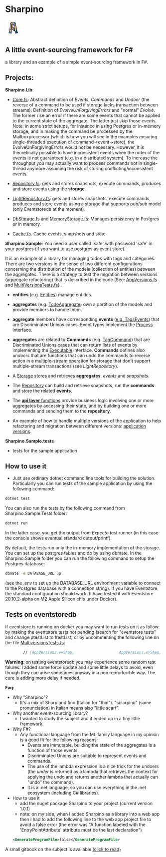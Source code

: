 # Sharpino


<img src="ico/sharpino.png" alt="drawing" width="50"/>


## A little event-sourcing framework for F#

a library and an example of a simple event-sourcing framework in F#.

## Projects:

__Sharpino.Lib__:

- [Core.fs](Sharpino.Lib/Core.fs): Abstract definition of _Events_, _Commands_ and _Undoer_ (the reverse of a command to be used if storage lacks transaction between streams). Definition of _EvolveUnForgivingErrors_ and "normal" _Evolve_. The former rise an error if there are some events that cannot be applied to the current state of the aggregate. The latter just skip those events.
Note: in some strict setups, for instance in using Postgres or in-memory storage, and in making the command be processed by the Mailboxprocessor (which is how you will see in the examples ensuring single-threaded execution of command->event->store), the EvolveUnForgivingErrors would not be necessary. However, it is theoretically possible to have inconsistent events when the order of the events is not guaranteed (e.g. in a distributed system). To increase the throughput you may actually want to process commands not in single-thread anymore assuming the risk of storing conflicting/inconsistent events.

- [Repository.fs](Sharpino.Lib/Repository.fs): gets and stores snapshots, execute commands, produces and store events using the __storage__.
- [LightRepository.fs](Sharpino.Lib/LightRepository.fs): gets and stores snapshots, execute commands, produces and store events using a storage that supports pub/sub model (only Eventstoredb at the moment).
- [DbStorage.fs](Sharpino.Lib/DbStorage.fs) and [MemoryStorage.fs](Sharpino.Lib/MemoryStorage.fs): Manages persistency in Postgres or in memory. 
- [Cache.fs](Sharpino.Lib/Cache.fs). Cache events, snapshots and state

__Sharpino.Sample__:
You need a user called 'safe' with password 'safe' in your postgres (if you want to use postgres as event store).

It is an example of a library for managing todos with tags and categories. There are two versions in the sense of two different configurations concerning the distribution of the models (collection of entities) between the aggregates. There is a strategy to test the migration between versions (aggregate refactoring) that is described in the code (See: [AppVersions.fs](Sharpino.Sample/AppVersions.fs) and [MultiVersionsTests.fs](Sharpino.Sample.Test/MultiversionsTests.fs))
.

-  __entities__ (e.g. [Entities](Sharpino.Sample/models/TodosModel.fs)) manage entities.
-  __aggregates__ (e.g. [TodoAggregate](Micro_ES_FSharp_Lib.Sample/aggregates/Todos/Aggregate.fs)) own a partition of the models and provide members to handle them. 

- __aggregate__ members have corresponding __events__ ([e.g. TagsEvents](Sharpino.Sample/aggregates/Tags/Events.fs)) that are Discriminated Unions cases. Event types implement the [Process](Sharpino.Lib/Core.fs) interface. 

- __aggregates__ are related to __Commands__ (e.g. [TagCommand](Sharpino.Sample/aggregates/Tags/Commands.fs)) that are Discriminated Unions cases that can return lists of events by implementing the [Executable](Sharpino.Lib/Core.fs) interface.
__Commands__ defines also _undoers_ that are functions that can undo the commands to reverse action in a multiple-stream operation for storage that don't support multiple-stream transactions (see _LightRepository_).
- A [Storage](Sharpino.Lib/DbStorage.fs) stores and retrieves __aggregates__, _events_ and _snapshots_.
- The [Repository](Sharpino.Lib/Repository.fs) can build and retrieve snapshots, run the __commands__ and store the related __events__.
- The [__api layer__ functions](Sharpino.Sample/App.fs) provide business logic involving one or more aggregates by accessing their state, and by building one or more commands and sending them to the __repository__.
- An example of how to handle multiple versions of the application to help refactoring and migration between different versions: [application versions](Sharpino.Sample/AppVersions.fs). 

__Sharpino.Sample.tests__
- tests for the sample application

## How to use it
- Just use ordinary dotnet command line tools for building the solution. Particularly you can run tests of the sample application by using the following command:
```bash
dotnet test 
```
You can also run the tests by the following command from  Sharpino.Sample.Tests folder:
```bash
dotnet run
```
In the latter case, you get the output from _Expecto_ test runner (in this case the console shows eventual standard output/printf).

By default, the tests run only the in-memory implementation of the storage. You can set up the postgres tables and db by using dbmate.
In the Sharpino.Sample folder you can run the following command to setup the Postgres database:
```bash
dbmate -e DATABASE_URL up
```
(see the .env to set up the DATABASE_URL environment variable to connect to the Postgres database with a connection string).
If you have Eventstore the standard configuration should work. (I have tested it with Eventstore 20.10.2-alpha on M2 Apple Silicon chip under Docker).

## Tests on eventstoredb
If eventstore is running on docker you may want to run tests on it as follow:
by making the eventstore tests not pending (search for "eventstore tests" and change ptestList to ftestList)
or by uncommenting the following line on the file [MultiversionsTests.fs](Sharpino.Sample.Test/MultiversionsTests.fs):
```Fsharp
        // (AppVersions.evSApp,                    AppVersions.evSApp,                 fun () -> () |> Result.Ok)
```
__Warning__: on testing eventstoredb you may experience some random test falures: I added some force update and some little delays to avoid, even though they can arise sometimes anyway in a non reproducible way.
The cure is adding more delay if needed.

__Faq__: 
- Why "Sharpino"? 
    - It's a mix of Sharp and fino (Italian for "thin").  "sciarpino" (same pronunciation) in Italian means also "little scarf". 
- Why another event-sourcing library?
    - I wanted to study the subject and it ended up in a tiny little framework.
- Why F#?  
    - Any functional language from the ML family language in my opinion is a good fit for the following reasons:
        - Events are immutable, building the state of the aggregates is a function of those events.
        - Discriminated Unions are suitable to represent events and commands.
        - The use of the lambda expression is a nice trick for the undoers (the _under_ is returned as a lambda that retrieves the context for applying the undo and returns another lambda that actually can "undo" the command).
        - It is a .net language, so you can use everything in the .net ecosystem (including C# libraries).
- How to use it
    - add the nuget package Sharpino to your project (current version 1.0.1)
    - note: on my side, when I added Sharpino as a library into a web app then I had to add the following line to the web app project file to avoid a false error (the error was "A function labeled with the 'EntryPointAttribute' attribute must be the last declaration")
    ```xml
    <GenerateProgramFile>false</GenerateProgramFile>
    ```
A small gitbook on the subject is available [(click to read)](https://tonyx.github.io)